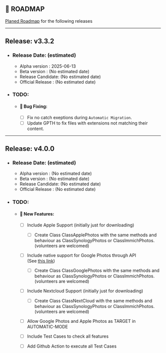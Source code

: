## 📅 ROADMAP
[Planed Roadmap](https://github.com/jaimetur/PhotoMigrator/blob/main/docs/ROADMAP.md) for the following releases

---

## **Release**: v3.3.2

- ### Release Date: (estimated)
  - Alpha version    : 2025-06-13
  - Beta version     : (No estimated date)
  - Release Candidate: (No estimated date)
  - Official Release : (No estimated date)

- ### TODO:
  - #### 🐛 Bug Fixing:
    - [ ] Fix no catch exeptions during `Automatic Migration`. 
    - [ ] Update GPTH to fix files with extensions not matching their content. 
---

## **Release**: v4.0.0 

- ### Release Date: (estimated)
  - Alpha version    : (No estimated date)
  - Beta version     : (No estimated date)
  - Release Candidate: (No estimated date)
  - Official Release : (No estimated date)

- ### TODO:
  - #### 🌟 New Features:
    - [ ] Include Apple Support (initially just for downloading)
        - [ ] Create Class ClassApplePhotos with the same methods and behaviour as ClassSynologyPhotos or ClassImmichPhotos. (volunteers are welcomed)
    - [ ] Include native support for Google Photos through API  
      (See [this link](https://max-coding.medium.com/loading-photos-and-metadata-using-google-photos-api-with-python-7fb5bd8886ef))
        - [ ] Create Class ClassGooglePhotos with the same methods and behaviour as ClassSynologyPhotos or ClassImmichPhotos. (volunteers are welcomed)
    - [ ] Include Nextcloud Support (initially just for downloading)
        - [ ] Create Class ClassNextCloud with the same methods and behaviour as ClassSynologyPhotos or ClassImmichPhotos. (volunteers are welcomed)
    - [ ] Allow Google Photos and Apple Photos as TARGET in AUTOMATIC-MODE
    - [ ] Include Test Cases to check all features
    - [ ] Add Github Action to execute all Test Cases

